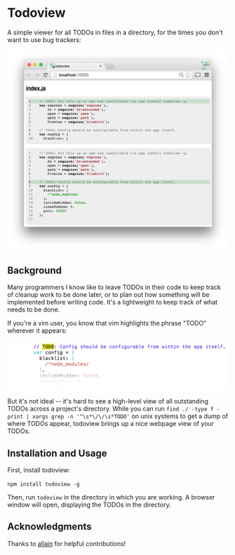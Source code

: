 # Todoview

A simple viewer for all TODOs in files in a directory, for the times you don't want to use bug trackers:

![todoview UI](docs/todoview.png)

## Background

Many programmers I know like to leave TODOs in their code to keep track of cleanup work to be done later, or to plan out how something will be implemented before writing code. It's a lightweight to keep track of what needs to be done.

If you're a vim user, you know that vim highlights the phrase "TODO" wherever it appears:

![vim highlighting of TODOs](docs/vim.png)

But it's not ideal -- it's hard to see a high-level view of all outstanding TODOs across a project's directory. While you can run `find ./ -type f -print | xargs grep -n '^\s*\/\/\s*TODO'` on unix systems to get a dump of where TODOs appear, todoview brings up a nice webpage view of your TODOs.

## Installation and Usage

First, install todoview:

`npm install todoview -g`

Then, run `todoview` in the directory in which you are working. A browser window will open, displaying the TODOs in the directory.

## Acknowledgments

Thanks to [allain](https://github.com/allain) for helpful contributions!
